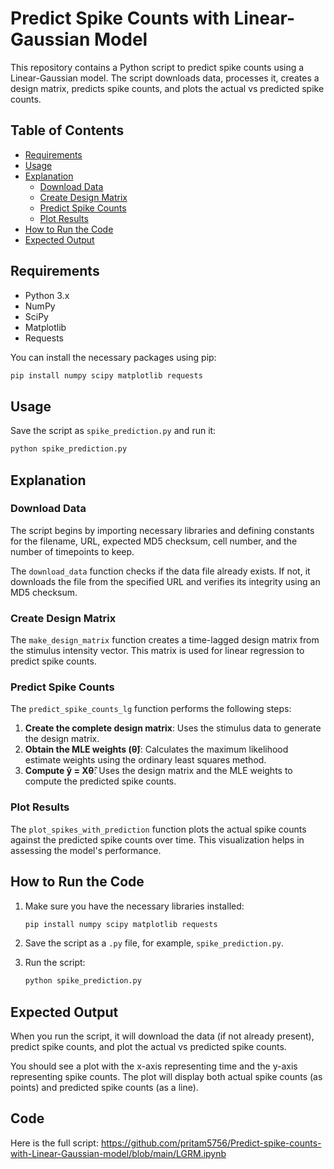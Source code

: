 # Predict Spike Counts with Linear-Gaussian Model

This repository contains a Python script to predict spike counts using a Linear-Gaussian model. The script downloads data, processes it, creates a design matrix, predicts spike counts, and plots the actual vs predicted spike counts.

## Table of Contents

- [Requirements](#requirements)
- [Usage](#usage)
- [Explanation](#explanation)
  - [Download Data](#download-data)
  - [Create Design Matrix](#create-design-matrix)
  - [Predict Spike Counts](#predict-spike-counts)
  - [Plot Results](#plot-results)
- [How to Run the Code](#how-to-run-the-code)
- [Expected Output](#expected-output)

## Requirements

- Python 3.x
- NumPy
- SciPy
- Matplotlib
- Requests

You can install the necessary packages using pip:

```bash
pip install numpy scipy matplotlib requests
```

## Usage

Save the script as `spike_prediction.py` and run it:

```bash
python spike_prediction.py
```

## Explanation

### Download Data

The script begins by importing necessary libraries and defining constants for the filename, URL, expected MD5 checksum, cell number, and the number of timepoints to keep.

The `download_data` function checks if the data file already exists. If not, it downloads the file from the specified URL and verifies its integrity using an MD5 checksum.

### Create Design Matrix

The `make_design_matrix` function creates a time-lagged design matrix from the stimulus intensity vector. This matrix is used for linear regression to predict spike counts.

### Predict Spike Counts

The `predict_spike_counts_lg` function performs the following steps:

1. **Create the complete design matrix**: Uses the stimulus data to generate the design matrix.
2. **Obtain the MLE weights (θ̂)**: Calculates the maximum likelihood estimate weights using the ordinary least squares method.
3. **Compute ŷ = Xθ̂**: Uses the design matrix and the MLE weights to compute the predicted spike counts.

### Plot Results

The `plot_spikes_with_prediction` function plots the actual spike counts against the predicted spike counts over time. This visualization helps in assessing the model's performance.

## How to Run the Code

1. Make sure you have the necessary libraries installed:

    ```bash
    pip install numpy scipy matplotlib requests
    ```

2. Save the script as a `.py` file, for example, `spike_prediction.py`.

3. Run the script:

    ```bash
    python spike_prediction.py
    ```

## Expected Output

When you run the script, it will download the data (if not already present), predict spike counts, and plot the actual vs predicted spike counts.

You should see a plot with the x-axis representing time and the y-axis representing spike counts. The plot will display both actual spike counts (as points) and predicted spike counts (as a line).

## Code

Here is the full script:
https://github.com/pritam5756/Predict-spike-counts-with-Linear-Gaussian-model/blob/main/LGRM.ipynb

